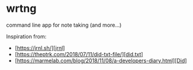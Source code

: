 # wrtng
command line app for note taking (and more...)

Inspiration from:
- [https://jrnl.sh/][jrnl]
- [https://theptrk.com/2018/07/11/did-txt-file/][did.txt]
- [https://marmelab.com/blog/2018/11/08/a-developers-diary.html][Did]

